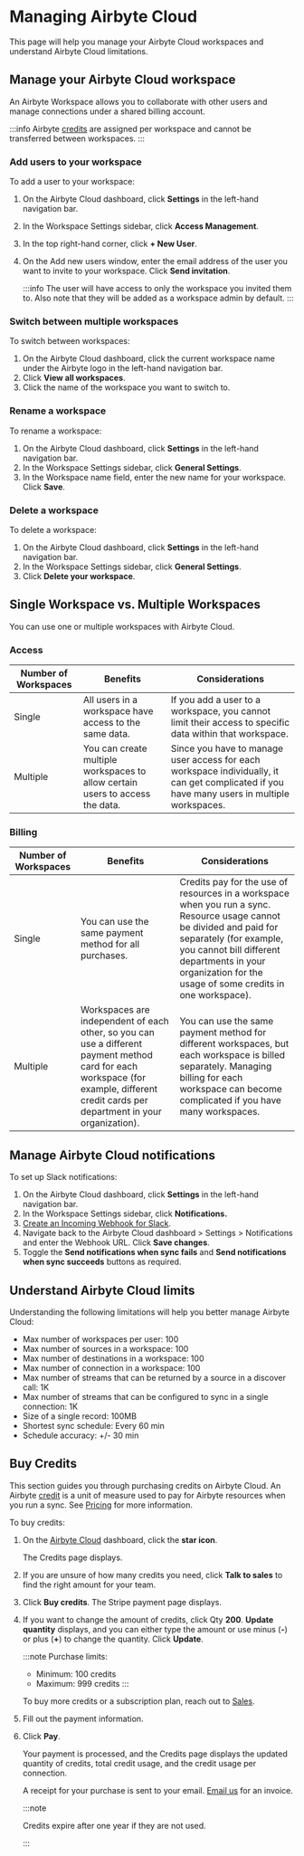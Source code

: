 # Managing Airbyte Cloud

This page will help you manage your Airbyte Cloud workspaces and understand Airbyte Cloud limitations.

## Manage your Airbyte Cloud workspace

An Airbyte Workspace allows you to collaborate with other users and manage connections under a shared billing account.

:::info
Airbyte [credits](https://airbyte.com/pricing) are assigned per workspace and cannot be transferred between workspaces.
:::

### Add users to your workspace

To add a user to your workspace:

1. On the Airbyte Cloud dashboard, click **Settings** in the left-hand navigation bar. 
2. In the Workspace Settings sidebar, click **Access Management**.
3. In the top right-hand corner, click **+ New User**.
4. On the Add new users window, enter the email address of the user you want to invite to your workspace. Click **Send invitation**.

    :::info
    The user will have access to only the workspace you invited them to. Also note that they will be added as a workspace admin by default.
    :::

### Switch between multiple workspaces

To switch between workspaces:

1. On the Airbyte Cloud dashboard, click the current workspace name under the Airbyte logo in the left-hand navigation bar.
2. Click **View all workspaces**.
3. Click the name of the workspace you want to switch to.

### Rename a workspace

To rename a workspace:

1. On the Airbyte Cloud dashboard, click **Settings** in the left-hand navigation bar. 
2. In the Workspace Settings sidebar, click **General Settings**.
3. In the Workspace name field, enter the new name for your workspace. Click **Save**.

### Delete a workspace

To delete a workspace:

1. On the Airbyte Cloud dashboard, click **Settings** in the left-hand navigation bar. 
2. In the Workspace Settings sidebar, click **General Settings**.
3. Click **Delete your workspace**.

## Single Workspace vs. Multiple Workspaces
 
You can use one or multiple workspaces with Airbyte Cloud. 
 
### Access
| Number of Workspaces | Benefits                                                                      | Considerations                                                                                                                              |
|----------------------|-------------------------------------------------------------------------------|---------------------------------------------------------------------------------------------------------------------------------------------|
| Single               | All users in a workspace have access to the same data.                        | If you add a user to a workspace, you cannot limit their access to specific data within that workspace.                                     |
| Multiple             | You can create multiple workspaces to allow certain users to access the data. | Since you have to manage user access for each workspace individually, it can get complicated if you have many users in multiple workspaces. | 
 
### Billing
| Number of Workspaces | Benefits                                                                      | Considerations                                                                                                                              |
|----------------------|-------------------------------------------------------------------------------|---------------------------------------------------------------------------------------------------------------------------------------------|
| Single               | You can use the same payment method for all purchases.                        | Credits pay for the use of resources in a workspace when you run a sync. Resource usage cannot be divided and paid for separately (for example, you cannot bill different departments in your organization for the usage of some credits in one workspace).                                     |
| Multiple             | Workspaces are independent of each other, so you can use a different payment method card for each workspace (for example,  different credit cards per department in your organization). | You can use the same payment method for different workspaces, but each workspace is billed separately. Managing billing for each workspace can become complicated if you have many workspaces. |

## Manage Airbyte Cloud notifications

To set up Slack notifications:

1. On the Airbyte Cloud dashboard, click **Settings** in the left-hand navigation bar. 
2. In the Workspace Settings sidebar, click **Notifications.**
3. [Create an Incoming Webhook for Slack](https://api.slack.com/messaging/webhooks).
4. Navigate back to the Airbyte Cloud dashboard > Settings > Notifications and enter the Webhook URL. Click **Save changes**.
5. Toggle the **Send notifications when sync fails** and **Send notifications when sync succeeds** buttons as required.

## Understand Airbyte Cloud limits

Understanding the following limitations will help you better manage Airbyte Cloud:

* Max number of workspaces per user: 100
* Max number of sources in a workspace: 100
* Max number of destinations in a workspace: 100
* Max number of connection in a workspace: 100
* Max number of streams that can be returned by a source in a discover call: 1K
* Max number of streams that can be configured to sync in a single connection: 1K
* Size of a single record: 100MB
* Shortest sync schedule: Every 60 min
* Schedule accuracy: +/- 30 min

## Buy Credits

This section guides you through purchasing credits on Airbyte Cloud. An Airbyte [credit](https://docs.airbyte.com/cloud/core-concepts/#credits) is a unit of measure used to pay for Airbyte resources when you run a sync. See [Pricing](https://airbyte.com/pricing) for more information.

 To buy credits:

1. On the [Airbyte Cloud](http://cloud.airbyte.io) dashboard, click the **star icon**.
    
    The Credits page displays.

2. If you are unsure of how many credits you need, click **Talk to sales** to find the right amount for your team.

3. Click **Buy credits**. The Stripe payment page displays.

4. If you want to change the amount of credits, click Qty **200**. **Update quantity** displays, and you can either type the amount or use minus (**-**) or plus (**+**) to change the quantity. Click **Update**. 

    :::note 
    Purchase limits:
    * Minimum: 100 credits
    * Maximum: 999 credits
    :::

    To buy more credits or a subscription plan, reach out to [Sales](https://airbyte.com/talk-to-sales).

5. Fill out the payment information.

6. Click **Pay**.
    
    Your payment is processed, and the Credits page displays the updated quantity of credits, total credit usage, and the credit usage per connection. 

    A receipt for your purchase is sent to your email. [Email us](mailto:ar@airbyte.io) for an invoice.

    :::note 
    
    Credits expire after one year if they are not used.
    
    :::
